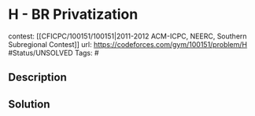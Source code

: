 # H - BR Privatization

contest: [[CFICPC/100151/100151|2011-2012 ACM-ICPC, NEERC, Southern Subregional Contest]]
url: https://codeforces.com/gym/100151/problem/H
#Status/UNSOLVED
Tags: #

## Description

## Solution

